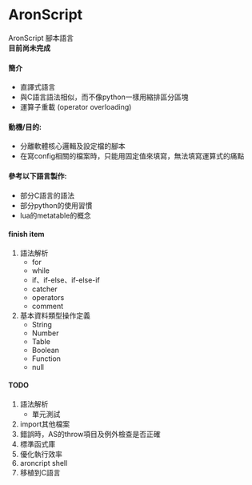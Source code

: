 AronScript
================
AronScript 腳本語言
<br/><strong>目前尚未完成</strong>

#### 簡介
* 直譯式語言
* 與C語言語法相似，而不像python一樣用縮排區分區塊
* 運算子重載 (operator overloading)

#### 動機/目的:
* 分離軟體核心邏輯及設定檔的腳本
* 在寫config相關的檔案時，只能用固定值來填寫，無法填寫運算式的痛點

#### 參考以下語言製作:
* 部分C語言的語法
* 部分python的使用習慣
* lua的metatable的概念


#### finish item
1. 語法解析
   * for
   * while
   * if、if-else、if-else-if
   * catcher
   * operators
   * comment
2. 基本資料類型操作定義
   * String
   * Number
   * Table
   * Boolean
   * Function
   * null

#### TODO
1. 語法解析
   * 單元測試
2. import其他檔案
3. 錯誤時，AS的throw項目及例外檢查是否正確
4. 標準函式庫
5. 優化執行效率
6. aroncript shell
7. 移植到C語言
